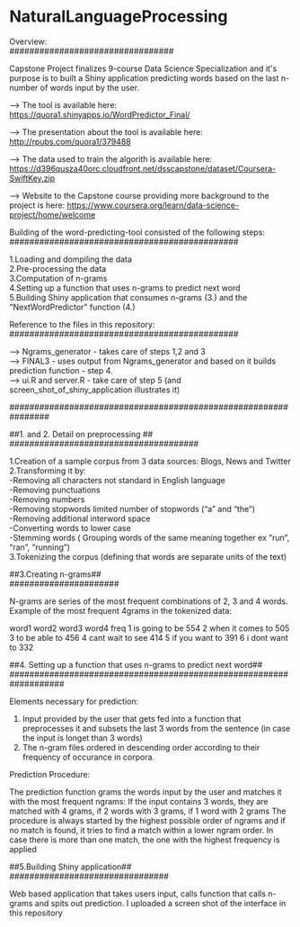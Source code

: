 # NaturalLanguageProcessing

Overview:    
#################################  
  
Capstone Project finalizes 9-course Data Science Specialization and it's purpose is to built a Shiny application predicting words based on the last n-number of words input by the user.

–> The tool is available here: https://quora1.shinyapps.io/WordPredictor_Final/ 

–> The presentation about the tool is available here: http://rpubs.com/quora1/379488 

–> The data used to train the algorith is available here: https://d396qusza40orc.cloudfront.net/dsscapstone/dataset/Coursera-SwiftKey.zip 

–> Website to the Capstone course providing more background to the project is here: https://www.coursera.org/learn/data-science-project/home/welcome   


Building of the word-predicting-tool consisted of the following steps:  
##############################################   
  
1.Loading and dompiling the data  
2.Pre-processing the data  
3.Computation of n-grams  
4.Setting up a function that uses n-grams to predict next word  
5.Building Shiny application that consumes n-grams (3.) and the "NextWordPredictor" function (4.)  
  
Reference to the files in this repository:   
##############################################    
  
–> Ngrams_generator - takes care of steps 1,2 and 3  
–> FINAL3 - uses output from Ngrams_generator and based on it builds prediction function - step 4.  
–> ui.R and server.R - take care of step 5 (and screen_shot_of_shiny_application illustrates it)  
  
################################################################
  


##1. and 2. Detail on preprocessing ##  
######################################  
  
1.Creation of a sample corpus from 3 data sources: Blogs, News and Twitter  
2.Transforming it by:  
-Removing all characters not standard in English language  
-Removing punctuations  
-Removing numbers  
-Removing stopwords limited number of stopwords (“a” and “the”)  
-Removing additional interword space  
-Converting words to lower case  
-Stemming words ( Grouping words of the same meaning together ex “run”, “ran”, “running”)  
3.Tokenizing the corpus (defining that words are separate units of the text)  
  
##3.Creating n-grams##  
######################  
  
N-grams are series of the most frequent combinations of 2, 3 and 4 words.  
Example of the most frequent 4grams in the tokenized data:  
  
  word1 word2 word3 word4 freq
1    is going    to    be  554
2  when    it comes    to  505
3    to    be  able    to  456
4  cant  wait    to   see  414
5    if   you  want    to  391
6     i  dont  want    to  332
  
  
##4. Setting up a function that uses n-grams to predict next word##  
###################################################################  
  
Elements necessary for prediction:  
  
1. Input provided by the user that gets fed into a function that preprocesses it and subsets the last 3 words from the sentence (in case the input is longet than 3 words)  
2. The n-gram files ordered in descending order according to their frequency of occurance in corpora.  
  
Prediction Procedure:  
  
The prediction function grams the words input by the user and matches it with the most frequent ngrams: If the input contains 3 words, they are matched with 4 grams, if 2 words with 3 grams, if 1 word with 2 grams The procedure is always started by the highest possible order of ngrams and if no match is found, it tries to find a match within a lower ngram order. In case there is more than one match, the one with the highest frequency is applied  
  
##5.Building Shiny application##  
################################  
  
Web based application that takes users input, calls function that calls n-grams and spits out prediction. 
I uploaded a screen shot of the interface in this repository 






